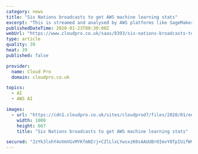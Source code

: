 ```yaml
---
category: news
title: "Six Nations broadcasts to get AWS machine learning stats"
excerpt: "This is streamed and analysed by AWS platforms like SageMaker and then delivered as insights back to the live TV broadcasts. \"The introduction of the advanced statistics – powered by AWS – in the 2019 Guinness Six Nations Championship was just the start of how we are planning to change the game of rugby through advanced in-game analytics ..."
publishedDateTime: 2020-01-23T00:30:00Z
webUrl: "https://www.cloudpro.co.uk/saas/8393/six-nations-broadcasts-to-get-aws-machine-learning-stats"
type: article
quality: 39
heat: 39
published: false

provider:
  name: Cloud Pro
  domain: cloudpro.co.uk

topics:
  - AI
  - AWS AI

images:
  - url: "https://cdn1.cloudpro.co.uk/sites/cloudprod7/files/2020/01/englandvscotland.jpg"
    width: 1000
    height: 667
    title: "Six Nations broadcasts to get AWS machine learning stats"

secured: "2zYk3lxhY4oVmVGvMYKfmNIrj+CZlLlxLYwsxzK0sAAUUBrOImvY0TpIUifW9NYTeE7a7XdRi4Z+eS4LsPnGTSbD8ixVnwKvdCKO82qrTE9g/o4MFAVh39j1NbkwMAvFfimFcRLv6EeLeCaPVvBhtpg7Ga9RUDkgCx+EQdDq4kING7+z3Z4JDDEfFSJKScqesPu1T+LUvsRMUmXexjC7nA1a51kO7jjKodIH8fIAIqlqq0VxVUihbybFOZJsgsIjTFzSsrFWB+5OURA12/MdTKUs9sIc2rvj0rq1ZmPn/XrAIelX/57q6UIpgJGEdrk/;D6GIOSzY1HBQ2EzHvCzlkQ=="
---
```


